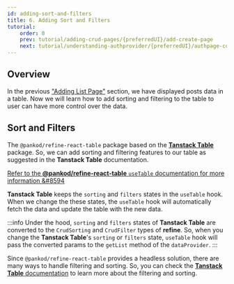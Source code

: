 ```yaml
---
id: adding-sort-and-filters
title: 6. Adding Sort and Filters
tutorial:
    order: 0
    prev: tutorial/adding-crud-pages/{preferredUI}/add-create-page
    next: tutorial/understanding-authprovider/{preferredUI}/authpage-component
---
```


## Overview

In the previous ["Adding List Page"](/docs/tutorial/adding-crud-pages/chakra-ui/index) section, we have displayed posts data in a table. Now we will learn how to add sorting and filtering to the table to user can have more control over the data.

## Sort and Filters

The `@pankod/refine-react-table` package based on the [**Tanstack Table**](https://tanstack.com/table/v8) package. So, we can add sorting and filtering features to our table as suggested in the **Tanstack Table** documentation.

[Refer to the **@pankod/refine-react-table** `useTable` documentation for more information &#8594](/docs/packages/documentation/react-table/)

**Tanstack Table** keeps the `sorting` and `filters` states in the `useTable` hook. When we change the these states, the `useTable` hook will automatically fetch the data and update the table with the new data.

:::info
Under the hood, `sorting` and `filters` states of **Tanstack Table** are converted to the `CrudSorting` and `CrudFilter` types of **refine**. So, when you change the **Tanstack Table**'s `sorting` or `filters` state, `useTable` hook will pass the converted params to the `getList` method of the `dataProvider`.
:::

Since `@pankod/refine-react-table` provides a headless solution, there are many ways to handle filtering and sorting. So, you can check the [**Tanstack Table** documentation](https://tanstack.com/table/v8) to learn more about the filtering and sorting.


